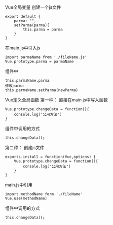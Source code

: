 Vue全局变量
创建一个js文件
```
export default {
	parma: "",
	setParma(parma){
		this.parma = parma
	}
}
```
在main.js中引入js
```
import parmaName from './fileName.js'
Vue.prototype.parma = parmaName
```
组件中
```
this.parmaName.parma
修改parma
this.parmaName.setParma(newParma)
```
Vue定义全局函数
第一种：
直接在main.js中写入函数
```
Vue.prototype.changeData = function(){
	console.log('公用方法')
}
```
组件中调用的方式
```
this.changeData();
```
第二种：
创建js文件
```
exports.install = function(Vue,options) {
	Vue.prototype.changeData = function(){
		console.log('公用方法')
	}
}
```
main.js中引用
```
import methodName form './fileName'
Vue.use(methodName)
```
组件中调用的方式
```
this.changeData();
```